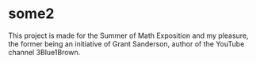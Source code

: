 # some2
This project is made for the Summer of Math Exposition and my pleasure, the former being an initiative of Grant Sanderson, author of the YouTube channel 3Blue1Brown.
